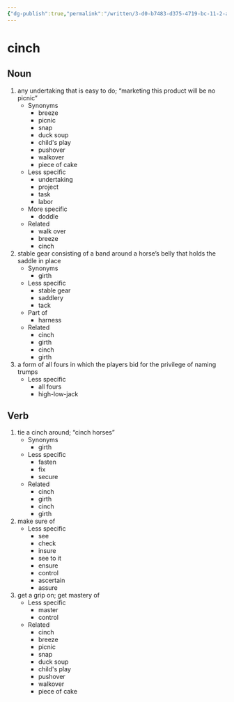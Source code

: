 ```yaml
---
{"dg-publish":true,"permalink":"/written/3-d0-b7483-d375-4719-bc-11-2-aa-0-aa-8-a6-cf-2/","dgHomeLink":true,"dgPassFrontmatter":false}
---
```


# cinch


## Noun

1. any undertaking that is easy to do; “marketing this product will be no picnic”
	- Synonyms
		- breeze
		- picnic
		- snap
		- duck soup
		- child's play
		- pushover
		- walkover
		- piece of cake
	- Less specific
		- undertaking
		- project
		- task
		- labor
	- More specific
		- doddle
	- Related
		- walk over
		- breeze
		- cinch
2. stable gear consisting of a band around a horse’s belly that holds the saddle in place
	- Synonyms
		- girth
	- Less specific
		- stable gear
		- saddlery
		- tack
	- Part of
		- harness
	- Related
		- cinch
		- girth
		- cinch
		- girth
3. a form of all fours in which the players bid for the privilege of naming trumps
	- Less specific
		- all fours
		- high-low-jack

## Verb

1. tie a cinch around; “cinch horses”
	- Synonyms
		- girth
	- Less specific
		- fasten
		- fix
		- secure
	- Related
		- cinch
		- girth
		- cinch
		- girth
2. make sure of
	- Less specific
		- see
		- check
		- insure
		- see to it
		- ensure
		- control
		- ascertain
		- assure
3. get a grip on; get mastery of
	- Less specific
		- master
		- control
	- Related
		- cinch
		- breeze
		- picnic
		- snap
		- duck soup
		- child's play
		- pushover
		- walkover
		- piece of cake

